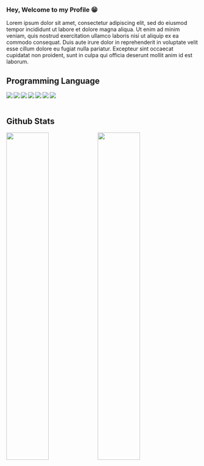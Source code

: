 ### Hey, Welcome to my Profile 😁 

Lorem ipsum dolor sit amet, consectetur adipiscing elit, sed do eiusmod tempor incididunt ut labore et dolore magna aliqua. Ut enim ad minim veniam, quis nostrud exercitation ullamco laboris nisi ut aliquip ex ea commodo consequat. Duis aute irure dolor in reprehenderit in voluptate velit esse cillum dolore eu fugiat nulla pariatur. Excepteur sint occaecat cupidatat non proident, sunt in culpa qui officia deserunt mollit anim id est laborum.

## Programming Language
<img align="left" src="https://img.shields.io/badge/react-%2320232a.svg?style=for-the-badge&logo=react&logoColor=%2361DAFB" />
<img align="left" src="https://img.shields.io/badge/java-%23ED8B00.svg?style=for-the-badge&logo=openjdk&logoColor=white" />
<img align="left" src="https://img.shields.io/badge/html5-%23E34F26.svg?style=for-the-badge&logo=html5&logoColor=white" />
<img align="left" src="https://img.shields.io/badge/css3-%231572B6.svg?style=for-the-badge&logo=css3&logoColor=white" />
<img align="left" src="https://img.shields.io/badge/javascript-%23323330.svg?style=for-the-badge&logo=javascript&logoColor=%23F7DF1E" />
<img align="left" src="https://img.shields.io/badge/c++-%2300599C.svg?style=for-the-badge&logo=c%2B%2B&logoColor=white" />
<img align="left" src="https://img.shields.io/badge/python-3670A0?style=for-the-badge&logo=python&logoColor=ffdd54" />

<br /><br />

## Github Stats

<img align="left" width="47%" src="https://streak-stats.demolab.com?user=wilsontcm69&theme=dark&date_format=j%20M%5B%20Y%5D&" />
<img align="left" width="47%" src="https://github-readme-stats.vercel.app/api?username=wilsontcm69&amp;bg_color=30,e96443,904e95&amp;title_color=fff&amp;text_color=fff" />

<!--  
![Top Langs](https://github-readme-stats.vercel.app/api/top-langs/?username=wilsontcm69&amp;layout=compact)
-->
